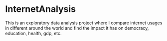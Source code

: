 # InternetAnalysis
This is an exploratory data analysis project where I compare internet usages in different around the world and find the impact it has on democracy, education, health, gdp, etc.
